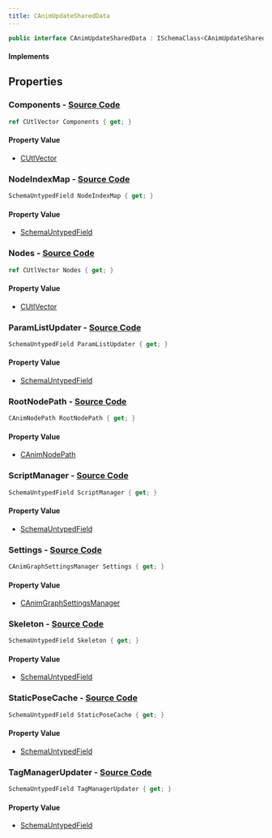 ```yaml
---
title: CAnimUpdateSharedData
---
```


```csharp
public interface CAnimUpdateSharedData : ISchemaClass<CAnimUpdateSharedData>, ISchemaField, ISchemaClass, INativeHandle
```

#### Implements

## Properties

### **Components** - [Source Code](https://github.com/swiftly-solution/swiftlys2/blob/main/managed/src/SwiftlyS2.Generated/Schemas/Interfaces/CAnimUpdateSharedData.cs#L23)

```csharp
ref CUtlVector Components { get; }
```

#### Property Value

- [CUtlVector](/docs/api/)

### **NodeIndexMap** - [Source Code](https://github.com/swiftly-solution/swiftlys2/blob/main/managed/src/SwiftlyS2.Generated/Schemas/Interfaces/CAnimUpdateSharedData.cs#L20)

```csharp
SchemaUntypedField NodeIndexMap { get; }
```

#### Property Value

- [SchemaUntypedField](/docs/api/shared/schemas/schemauntypedfield)

### **Nodes** - [Source Code](https://github.com/swiftly-solution/swiftlys2/blob/main/managed/src/SwiftlyS2.Generated/Schemas/Interfaces/CAnimUpdateSharedData.cs#L17)

```csharp
ref CUtlVector Nodes { get; }
```

#### Property Value

- [CUtlVector](/docs/api/)

### **ParamListUpdater** - [Source Code](https://github.com/swiftly-solution/swiftlys2/blob/main/managed/src/SwiftlyS2.Generated/Schemas/Interfaces/CAnimUpdateSharedData.cs#L26)

```csharp
SchemaUntypedField ParamListUpdater { get; }
```

#### Property Value

- [SchemaUntypedField](/docs/api/shared/schemas/schemauntypedfield)

### **RootNodePath** - [Source Code](https://github.com/swiftly-solution/swiftlys2/blob/main/managed/src/SwiftlyS2.Generated/Schemas/Interfaces/CAnimUpdateSharedData.cs#L42)

```csharp
CAnimNodePath RootNodePath { get; }
```

#### Property Value

- [CAnimNodePath](/docs/api/shared/schemadefinitions/canimnodepath)

### **ScriptManager** - [Source Code](https://github.com/swiftly-solution/swiftlys2/blob/main/managed/src/SwiftlyS2.Generated/Schemas/Interfaces/CAnimUpdateSharedData.cs#L32)

```csharp
SchemaUntypedField ScriptManager { get; }
```

#### Property Value

- [SchemaUntypedField](/docs/api/shared/schemas/schemauntypedfield)

### **Settings** - [Source Code](https://github.com/swiftly-solution/swiftlys2/blob/main/managed/src/SwiftlyS2.Generated/Schemas/Interfaces/CAnimUpdateSharedData.cs#L34)

```csharp
CAnimGraphSettingsManager Settings { get; }
```

#### Property Value

- [CAnimGraphSettingsManager](/docs/api/shared/schemadefinitions/canimgraphsettingsmanager)

### **Skeleton** - [Source Code](https://github.com/swiftly-solution/swiftlys2/blob/main/managed/src/SwiftlyS2.Generated/Schemas/Interfaces/CAnimUpdateSharedData.cs#L40)

```csharp
SchemaUntypedField Skeleton { get; }
```

#### Property Value

- [SchemaUntypedField](/docs/api/shared/schemas/schemauntypedfield)

### **StaticPoseCache** - [Source Code](https://github.com/swiftly-solution/swiftlys2/blob/main/managed/src/SwiftlyS2.Generated/Schemas/Interfaces/CAnimUpdateSharedData.cs#L37)

```csharp
SchemaUntypedField StaticPoseCache { get; }
```

#### Property Value

- [SchemaUntypedField](/docs/api/shared/schemas/schemauntypedfield)

### **TagManagerUpdater** - [Source Code](https://github.com/swiftly-solution/swiftlys2/blob/main/managed/src/SwiftlyS2.Generated/Schemas/Interfaces/CAnimUpdateSharedData.cs#L29)

```csharp
SchemaUntypedField TagManagerUpdater { get; }
```

#### Property Value

- [SchemaUntypedField](/docs/api/shared/schemas/schemauntypedfield)

